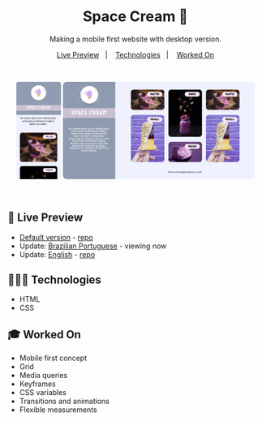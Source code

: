 <h1 align="center"> Space Cream 🍦 </h1>

<p align="center">
Making a mobile first website with desktop version. <br/>
</p>

<p align="center">
  <a href="#-live-preview">Live Preview</a>&nbsp;&nbsp;&nbsp;|&nbsp;&nbsp;&nbsp;
  <a href="#-technologies">Technologies</a>&nbsp;&nbsp;&nbsp;|&nbsp;&nbsp;&nbsp;
  <a href="#-worked-on">Worked On</a>
</p>

<br/>

<p align="center">
  <img alt="Space cream home page photo." src="../../.github/space-cream-01.png" width="17.4%" />

  <img alt="Space cream home page photo." src="../../.github/space-cream-02.png" width="75%" />
</p>

<br>

## 📝 Live Preview 

- [Default version](https://diegommagno.com/github/rocketseat/explorer/stage-03/advanced-css/space-cream/en/) - [repo](https://github.com/diegommagno/rocketseat/tree/main/explorer/stage-03/advanced-css/space-cream)
- Update: [Brazilian Portuguese](https://diegommagno.com/github/rocketseat/explorer/stage-03/advanced-css/space-cream/update/pt-br/) - viewing now
- Update: [English](https://diegommagno.com/github/rocketseat/explorer/stage-03/advanced-css/space-cream/update/en/) - [repo](https://github.com/diegommagno/rocketseat/tree/main/explorer/stage-03/advanced-css/space-cream/update/en/)


## 🧑🏻‍💻 Technologies

- HTML
- CSS

## 🎓 Worked On

- Mobile first concept
- Grid
- Media queries
- Keyframes
- CSS variables
- Transitions and animations
- Flexible measurements